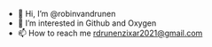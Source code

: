 - 👋 Hi, I’m @robinvandrunen
- 👀 I’m interested in Github and Oxygen
- 📫 How to reach me rdrunenzixar2021@gmail.com

<!---
robinvandrunen/robinvandrunen is a ✨ special ✨ repository because its `README.md` (this file) appears on your GitHub profile.
You can click the Preview link to take a look at your changes.
--->
